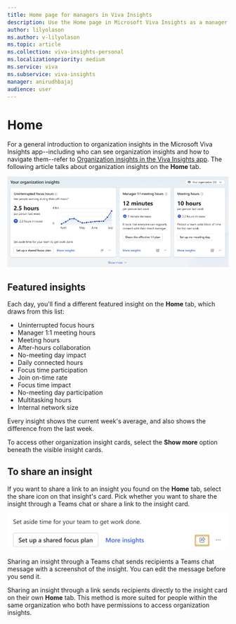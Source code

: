 ```yaml
---
title: Home page for managers in Viva Insights
description: Use the Home page in Microsoft Viva Insights as a manager
author: lilyolason
ms.author: v-lilyolason
ms.topic: article
ms.collection: viva-insights-personal
ms.localizationpriority: medium 
ms.service: viva
ms.subservice: viva-insights
manager: anirudhbajaj
audience: user
---
```


# Home

For a general introduction to organization insights in the Microsoft Viva Insights app--including who can see organization insights and how to navigate them--refer to [Organization insights in the Viva Insights app](org-insights-in-teams.md). The following article talks about organization insights on the **Home** tab.

![Screenshot that shows the organization insights section of the Home tab, with Uninterrupted focus hours as the featured insight.](../images/org-insights-home.png)

## Featured insights

Each day, you'll find a different featured insight on the **Home** tab, which draws from this list:

* Uninterrupted focus hours
* Manager 1:1 meeting hours
* Meeting hours
* After-hours collaboration
* No-meeting day impact
* Daily connected hours
* Focus time participation
* Join on-time rate
* Focus time impact
* No-meeting day participation
* Multitasking hours
* Internal network size

Every insight shows the current week's average, and also shows the difference from the last week. 

To access other organization insight cards, select the **Show more** option beneath the visible insight cards.

## To share an insight

If you want to share a link to an insight you found on the **Home** tab, select the share icon on that insight's card. Pick whether you want to share the insight through a Teams chat or share a link to the insight card.

![Screenshot that shows the organization insights section of the Home tab, with Uninterrupted focus hours as the featured insight.](../images/org-insights-share-insight.png)

Sharing an insight through a Teams chat sends recipients a Teams chat message with a screenshot of the insight. You can edit the message before you send it.

<!--Do we have a screenshot we can share of this? I couldn't seem to find one on the Figma.-->

Sharing an insight through a link sends recipients directly to the insight card on their own **Home** tab. This method is more suited for people within the same organization who both have permissions to access organization insights.

<!--could we put this in the FAQ? Seems like a bit too much info in this location/situation.

Sending a link doesn't grant anyone permissions to view data, so if recipients don't already have access to organization insights, they won't see anything new when they follow the link. -->

